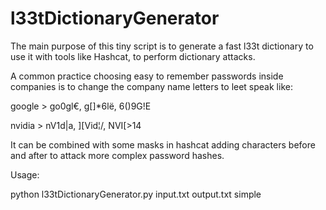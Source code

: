 # l33tDictionaryGenerator

The main purpose of this tiny script is to generate a fast l33t dictionary to use it with tools like Hashcat, to perform dictionary attacks.

A common practice choosing easy to remember passwords inside companies is to change the company name letters to leet speak like:

google > go0gl€, g[]*6lë, 6()9G!E

nvidia > nV1d|a, ]\[Vid¦/\, NVI[>14

It can be combined with some masks in hashcat adding characters before and after to attack more complex password hashes.

Usage:

python l33tDictionaryGenerator.py input.txt output.txt simple
